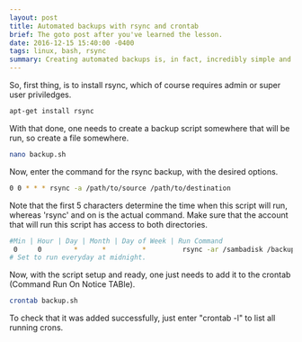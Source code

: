 ```yaml
---
layout: post
title: Automated backups with rsync and crontab
brief: The goto post after you've learned the lesson.
date: 2016-12-15 15:40:00 -0400
tags: linux, bash, rsync
summary: Creating automated backups is, in fact, incredibly simple and easy. So simple, that one can set it up in less than two minutes, and is guarunteed to be the best thing EVER in case of HDD failure, or otherwise corruption.
---
```


So, first thing, is to install rsync, which of course requires admin or super user priviledges.

```bash
apt-get install rsync
```

With that done, one needs to create a backup script somewhere that will be run, so create a file somewhere.

```bash
nano backup.sh
```

Now, enter the command for the rsync backup, with the desired options.

```bash
0 0 * * * rsync -a /path/to/source /path/to/destination
```

Note that the first 5 characters determine the time when this script will run, whereas 'rsync' and on is the actual command. Make sure that the account that will run this script has access to both directories.

```bash
#Min | Hour | Day | Month | Day of Week | Run Command
 0 	   0 	    *      *         *         rsync -ar /sambadisk /backupdisk
# Set to run everyday at midnight.
```

Now, with the script setup and ready, one just needs to add it to the crontab (Command Run On Notice TABle).

```bash
crontab backup.sh
```

To check that it was added successfully, just enter "crontab -l" to list all running crons.